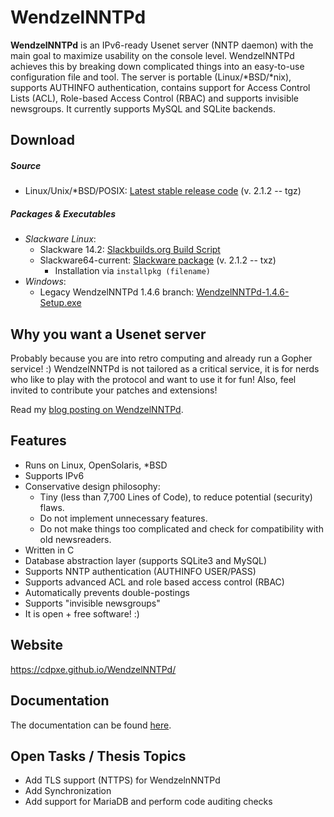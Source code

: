 # WendzelNNTPd

**WendzelNNTPd** is an IPv6-ready Usenet server (NNTP daemon) with the main goal to maximize usability on the console level. WendzelNNTPd achieves this by breaking down complicated things into an easy-to-use configuration file and tool. The server is portable (Linux/*BSD/*nix), supports AUTHINFO authentication, contains support for Access Control Lists (ACL), Role-based Access Control (RBAC) and supports invisible newsgroups. It currently supports MySQL and SQLite backends.

## Download

##### Source
- Linux/Unix/*BSD/POSIX: [Latest stable release code](https://sourceforge.net/projects/wendzelnntpd/files/v2.1.2/) (v. 2.1.2 -- tgz)

##### Packages & Executables

- *Slackware Linux*: 
  - Slackware 14.2: [Slackbuilds.org Build Script](https://slackbuilds.org/repository/14.2/network/wendzelnntpd/)
  - Slackware64-current: [Slackware package](https://sourceforge.net/projects/wendzelnntpd/files/v2.1.2/slackware64-current-package/) (v. 2.1.2 -- txz)
     - Installation via `installpkg (filename)`
- *Windows*:
  - Legacy WendzelNNTPd 1.4.6 branch: [WendzelNNTPd-1.4.6-Setup.exe](https://sourceforge.net/projects/wendzelnntpd/files/wendzelnntpd/1.4.6/)

## Why you want a Usenet server

Probably because you are into retro computing and already run a Gopher service! :) WendzelNNTPd is not tailored as a critical service, it is for nerds who like to play with the protocol and want to use it for fun! Also, feel invited to contribute your patches and extensions!

Read my [blog posting on WendzelNNTPd](http://www.wendzel.de/misc/2021/01/04/new-release-usenet-server.html).

## Features

* Runs on Linux, OpenSolaris, *BSD
* Supports IPv6
* Conservative design philosophy:
   * Tiny (less than 7,700 Lines of Code), to reduce potential (security) flaws.
   * Do not implement unnecessary features.
   * Do not make things too complicated and check for compatibility with old newsreaders.
* Written in C
* Database abstraction layer (supports SQLite3 and MySQL)
* Supports NNTP authentication (AUTHINFO USER/PASS)
* Supports advanced ACL and role based access control (RBAC)
* Automatically prevents double-postings
* Supports "invisible newsgroups"
* It is open + free software! :)

## Website

https://cdpxe.github.io/WendzelNNTPd/

## Documentation

The documentation can be found [here](https://github.com/cdpxe/WendzelNNTPd/blob/master/docs/docs.pdf).

## Open Tasks / Thesis Topics
- Add TLS support (NTTPS) for WendzelnNNTPd
- Add Synchronization
- Add support for MariaDB and perform code auditing checks
